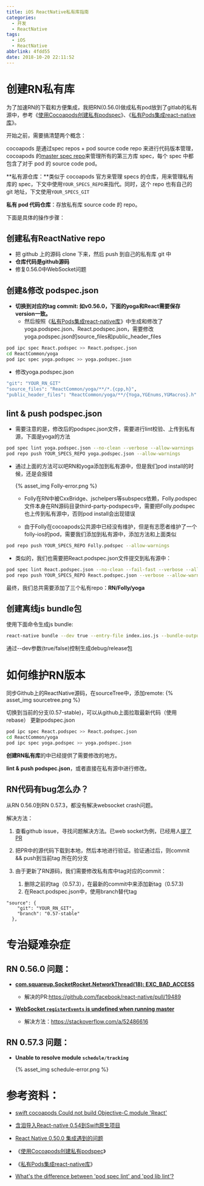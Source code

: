 ```yaml
---
title: iOS ReactNative私有库指南
categories:
  - 开发
  - ReactNative
tags:
  - iOS
  - ReactNative
abbrlink: 4fdd55
date: 2018-10-20 22:11:52
---
```


# 创建RN私有库

为了加速RN的下载和方便集成，我把RN(0.56.0)做成私有pod放到了gitlab的私有源中，参考《[使用Cocoapods创建私有podspec](http://blog.wtlucky.com/blog/2015/02/26/create-private-podspec/)》、《[私有Pods集成react-native库](https://imfong.com/post/Private-Pods-Add-react-native#yoga)》。

<!-- more -->

开始之前，需要搞清楚两个概念：

cocoapods 是通过spec repos + pod source code repo 来进行代码版本管理，cocoapods 的[master spec repo](https://github.com/CocoaPods/Specs)来管理所有的第三方库 spec，每个 spec 中都包含了对于 pod 的 source code pod。

**私有源仓库：**类似于 cocoapods 官方来管理 specs 的仓库，用来管理私有库的 spec，下文中使用`YOUR_SPECS_REPO`来指代。同时，这个 repo 也有自己的 git 地址，下文使用`YOUR_SPECS_GIT`

**私有 pod 代码仓库**：存放私有库 source code 的 repo。



下面是具体的操作步骤：

## 创建私有ReactNative repo

- 把 github 上的源码 clone 下来，然后 push 到自己的私有库 git 中
- **仓库代码是github源码**
- 修复0.56.0中WebSocket问题

## 创建&修改 podspec.json

- **切换到对应的tag commit: 如v0.56.0，下面的yoga和React需要保存version一致。**
  - 然后按照《[私有Pods集成react-native库](https://imfong.com/post/Private-Pods-Add-react-native)》中生成和修改了yoga.podspec.json、React.podspec.json，需要修改yoga.podspec.json的source_files和public_header_files

```bash
pod ipc spec React.podspec >> React.podspec.json
cd ReactCommon/yoga
pod ipc spec yoga.podspec >> yoga.podspec.json
```

- 修改yoga.podspec.json
```ruby
"git": "YOUR_RN_GIT"
"source_files": "ReactCommon/yoga/**/*.{cpp,h}",
"public_header_files": "ReactCommon/yoga/**/{Yoga,YGEnums,YGMacros}.h"
```

## lint & push podspec.json

- 需要注意的是，修改后的podspec.json文件，需要进行lint校验、上传到私有源，下面是yoga的方法
```bash
pod spec lint yoga.podspec.json --no-clean --verbose --allow-warnings
pod repo push YOUR_SPECS_REPO yoga.podspec.json --allow-warnings
```

- 通过上面的方法可以吧RN和yoga添加到私有源中，但是我们pod install的时候，还是会报错

  {% asset_img Folly-error.png %}

  - Folly在RN中被CxxBridge、jschelpers等subspecs依赖，Folly.podspec文件本身在RN源码目录third-party-podspecs中，需要把Folly.podspec也上传到私有源中，否则pod install会出现错误

  - 由于Folly在cocoapods公共源中已经没有维护，但是有志愿者维护了一个folly-ios的pod，需要我们添加到私有源中，添加方法和上面类似
``` bash
pod repo push YOUR_SPECS_REPO Folly.podspec --allow-warnings
```
- 类似的，我们也需要把React.podspec.json文件提交到私有源中：
```bash
pod spec lint React.podspec.json --no-clean --fail-fast --verbose --allow-warnings --sources=YOUR_SPECS_GIT,https://github.com/CocoaPods/Specs.git
pod repo push YOUR_SPECS_REPO React.podspec.json --verbose --allow-warnings --sources=YOUR_SPECS_GIT,https://github.com/CocoaPods/Specs.git
```
最终，我们总共需要添加了三个私有repo：**RN/Folly/yoga**

## 创建离线js bundle包

使用下面命令生成js bundle:

```bash
react-native bundle --dev true --entry-file index.ios.js --bundle-output ios/main.jsbundle --platform ios
```

通过--dev参数(true/false)控制生成debug/release包

# 如何维护RN版本

同步Github上的ReactNative源码，在sourceTree中，添加remote:
{% asset_img sourcetree.png %}

切换到当前的分支(0.57-stable)，可以从github上面拉取最新代码（使用rebase）
更新podspec.json

```bash
pod ipc spec React.podspec >> React.podspec.json
cd ReactCommon/yoga
pod ipc spec yoga.podspec >> yoga.podspec.json
```

**创建RN私有库**的中已经提供了需要修改的地方。

**lint & push podspec.json**，或者直接在私有源中进行修改。

## RN代码有bug怎么办？

从RN 0.56.0到RN 0.57.3，都没有解决websocket crash问题。

解决方法：

1. 查看github issue，寻找问题解决方法。已web socket为例，已经用人[提了PR](https://github.com/facebook/react-native/pull/19489)

2. 把PR中的源代码下载到本地，然后本地进行验证。验证通过后，则commit && push到当前tag 所在的分支

3. 由于更新了RN源码，我们需要修改私有库中tag对应的commit：
   1. 删除之前的tag（0.57.3），在最新的commit中来添加新tag（0.57.3)
   2. 在React.podspec.json中，使用branch替代tag

```
"source": {
    "git": "YOUR_RN_GIT",
    "branch": "0.57-stable"
  },
```

# 专治疑难杂症

## **RN 0.56.0 问题：**

- [**com.squareup.SocketRocket.NetworkThread(18): EXC_BAD_ACCESS**](https://github.com/facebook/react-native/issues/21086)

  - 解决的PR:<https://github.com/facebook/react-native/pull/19489>

- [**WebSocket `registerEvents` is undefined when running master**](https://github.com/facebook/react-native/issues/20567)

  - 解决方法：<https://stackoverflow.com/a/52486616>

## **RN 0.57.3 问题：**

- **Unable to resolve module `schedule/tracking`**

  {% asset_img schedule-error.png %}

# **参考资料：**

- [swift cocoapods Could not build Objective-C module 'React'](https://github.com/facebook/react-native/issues/19892)

- [含泪导入React-native 0.54到Swift原生项目](https://www.jianshu.com/p/611b49ccf351)

- [React Native 0.50.0 集成遇到的问题](https://www.jianshu.com/p/57ed76e90605)

- 《[使用Cocoapods创建私有podspec](http://blog.wtlucky.com/blog/2015/02/26/create-private-podspec/)》

- 《[私有Pods集成react-native库](https://imfong.com/post/Private-Pods-Add-react-native#yoga)》

- [What's the difference between 'pod spec lint' and 'pod lib lint'?](https://stackoverflow.com/questions/32304421/whats-the-difference-between-pod-spec-lint-and-pod-lib-lint)